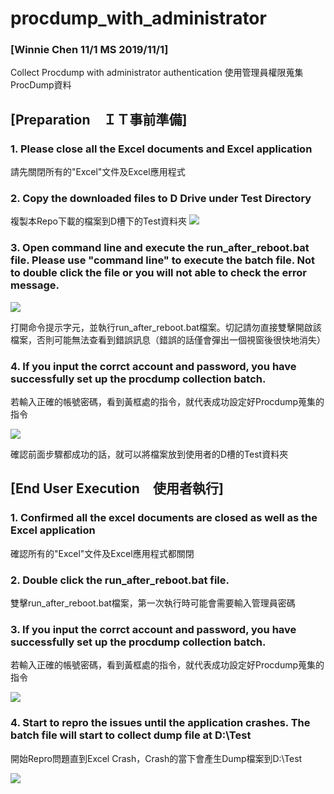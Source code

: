 # procdump_with_administrator 
### [Winnie Chen 11/1 MS 2019/11/1]

Collect Procdump with administrator authentication
使用管理員權限蒐集ProcDump資料

## [Preparation　ＩＴ事前準備]

### 1. Please close all the Excel documents and Excel application

請先關閉所有的"Excel"文件及Excel應用程式

### 2. Copy the downloaded files to D Drive under Test Directory

複製本Repo下載的檔案到D槽下的Test資料夾
![](https://i.imgur.com/y2eFUSZ.png)

### 3. Open command line and execute the run_after_reboot.bat file. Please use "command line" to execute the batch file. Not to double click the file or you will not able to check the error message.
![](https://i.imgur.com/83AM8mX.png)

打開命令提示字元，並執行run_after_reboot.bat檔案。切記請勿直接雙擊開啟該檔案，否則可能無法查看到錯誤訊息（錯誤的話僅會彈出一個視窗後很快地消失）

### 4. If you input the corrct account and password, you have successfully set up the procdump collection batch.

若輸入正確的帳號密碼，看到黃框處的指令，就代表成功設定好Procdump蒐集的指令

![](https://i.imgur.com/7Ptj4Az.png)

確認前面步驟都成功的話，就可以將檔案放到使用者的D槽的Test資料夾

## [End User Execution　使用者執行]

### 1. Confirmed all the excel documents are closed as well as the Excel application 

確認所有的"Excel"文件及Excel應用程式都關閉

### 2. Double click the run_after_reboot.bat file. 

雙擊run_after_reboot.bat檔案，第一次執行時可能會需要輸入管理員密碼

### 3. If you input the corrct account and password, you have successfully set up the procdump collection batch.

若輸入正確的帳號密碼，看到黃框處的指令，就代表成功設定好Procdump蒐集的指令

![](https://i.imgur.com/7Ptj4Az.png)

### 4. Start to repro the issues until the application crashes. The batch file will start to collect dump file at D:\Test

開始Repro問題直到Excel Crash，Crash的當下會產生Dump檔案到D:\Test

![](https://i.imgur.com/oC7a2n3.png)






